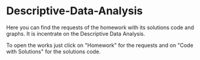 # Descriptive-Data-Analysis
Here you can find the requests of the homework with its solutions code and graphs.
It is incentrate on the Descriptive Data Analysis.

To open the works just click on "Homework" for the requests and on "Code with Solutions" for the solutions code.
